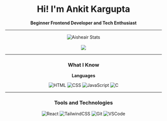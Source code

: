 <div align="center">

# Hi! I'm Ankit Kargupta

**Beginner Frontend Developer and Tech Enthusiast**

---

![Aisheair Stats](https://github-readme-stats.vercel.app/api?username=Aisheair&theme=radical&show_icons=true&hide_border=false&count_private=true)<br><br>
![](https://github-readme-stats.vercel.app/api/top-langs/?username=Aisheair&theme=radical&hide_border=false&include_all_commits=true&count_private=true&layout=compact)

---

### What I Know

**Languages**

![HTML](https://ziadoua.github.io/m3-Markdown-Badges/badges/HTML/html1.svg)
![CSS](https://ziadoua.github.io/m3-Markdown-Badges/badges/CSS/css1.svg)
![JavaScript](https://ziadoua.github.io/m3-Markdown-Badges/badges/Javascript/javascript3.svg)
![C](https://ziadoua.github.io/m3-Markdown-Badges/badges/C/c1.svg)

---

### Tools and Technologies

![React](https://ziadoua.github.io/m3-Markdown-Badges/badges/React/react1.svg)
![TailwindCSS](https://ziadoua.github.io/m3-Markdown-Badges/badges/TailwindCSS/tailwindcss1.svg)
![Git](https://ziadoua.github.io/m3-Markdown-Badges/badges/Git/git1.svg)
![VSCode](https://ziadoua.github.io/m3-Markdown-Badges/badges/VisualStudioCode/visualstudiocode1.svg)

</div>

